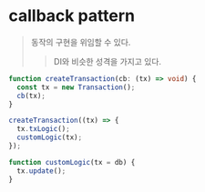 # callback pattern

> 동작의 구현을 위임할 수 있다.
>
> > DI와 비슷한 성격을 가지고 있다.

```ts
function createTransaction(cb: (tx) => void) {
  const tx = new Transaction();
  cb(tx);
}

createTransaction((tx) => {
  tx.txLogic();
  customLogic(tx);
});

function customLogic(tx = db) {
  tx.update();
}
```
